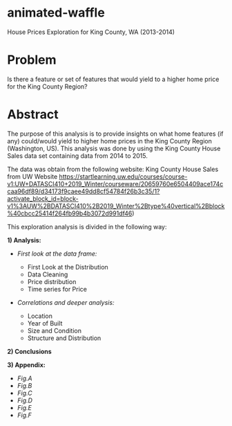 # animated-waffle
House Prices Exploration for King County, WA (2013-2014)

# Problem

Is there a feature or set of features that would yield to a higher home price for the King County Region?

# Abstract

The purpose of this analysis is to provide insights on what home features (if any) could/would yield to higher home prices in the King County Region (Washington, US).
This analysis was done by using the King County House Sales data set containing data from 2014 to 2015.

The data was obtain from the following website:
King County House Sales from UW Website
https://startlearning.uw.edu/courses/course-v1:UW+DATASCI410+2019_Winter/courseware/20659760e6504409ace174ccaa96df89/d34173f9caee49dd8cf54784f26b3c35/1?activate_block_id=block-v1%3AUW%2BDATASCI410%2B2019_Winter%2Btype%40vertical%2Bblock%40cbcc25414f264fb99b4b3072d991df46)

This exploration analysis is divided in the following way:

**1) Analysis:**

- *First look at the data frame:*
    - First Look at the Distribution
    - Data Cleaning
    - Price distribution
    - Time series for Price

- *Correlations and deeper analysis:*
    - Location
    - Year of Built
    - Size and Condition
    - Structure and Distribution

**2) Conclusions**

**3) Appendix:**
- *Fig.A*
- *Fig.B*
- *Fig.C*
- *Fig.D*
- *Fig.E*
- *Fig.F*
